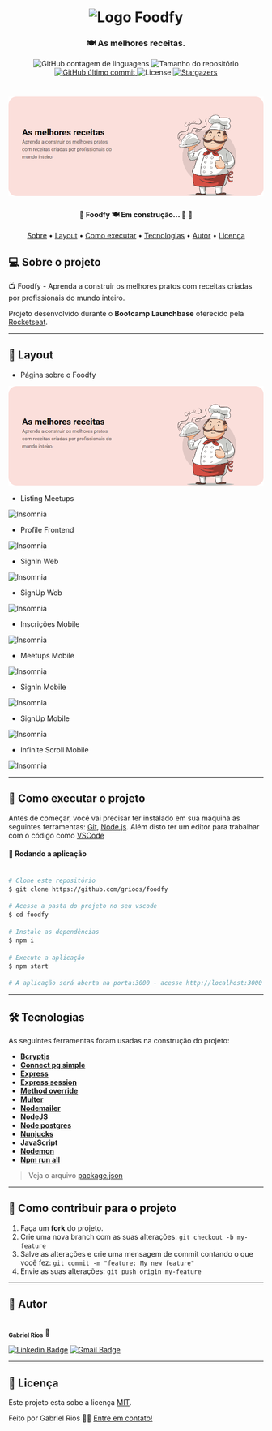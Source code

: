 
<h1 align="center" >
    <img alt="Logo Foodfy" src="https://raw.githubusercontent.com/Rocketseat/bootcamp-launchbase-desafios-02/master/layouts/assets/logo.png" />
</h1>

<h3 align="center">
    🍽 As melhores receitas.
</h3>

<p align="center">
  <img alt="GitHub contagem de linguagens" src="https://img.shields.io/github/languages/count/grioos/foodfy?color=%2304D361">

  <img alt="Tamanho do repositório" src="https://img.shields.io/github/repo-size/grioos/foodfy">

  <a href="https://github.com/grioos/README-proffy/commits/master">
    <img alt="GitHub último commit" src="https://img.shields.io/github/last-commit/grioos/foodfy">
  </a>
    
   <img alt="License" src="https://img.shields.io/badge/license-MIT-8622f8">
   <a href="https://github.com/grioos/foodfy/stargazers">
    <img alt="Stargazers" src="https://img.shields.io/github/stars/grioos/foodfy?style=social">
  </a>

</p>

<h1 align="center">
    <img alt="Home Page" src="/.github/screenshots/banner.png" />
</h1>

<h4 align="center"> 
	🚧  Foodfy 🍽 Em construção... 🚀 🚧
</h4>

<p align="center">
  <a href="#-sobre-o-projeto">Sobre</a> •
  <a href="#-layout">Layout</a> • 
  <a href="#-como-executar-o-projeto">Como executar</a> • 
  <a href="#-tecnologias">Tecnologias</a> • 
  <a href="#-autor">Autor</a> • 
  <a href="#user-content--licença">Licença</a>
</p>


## 💻 Sobre o projeto

📺 Foodfy - Aprenda a construir os melhores pratos com receitas criadas por profissionais do mundo inteiro.

Projeto desenvolvido durante o **Bootcamp Launchbase** oferecido pela [Rocketseat](https://rocketseat.com.br/).

---


## 🎨 Layout

* Página sobre o Foodfy

![About](/.github/screenshots/banner.png)

* Listing Meetups

![Insomnia](screenshots/listMeetup-werb.png)

* Profile Frontend

![Insomnia](screenshots/profile-web.png)

* SignIn Web

![Insomnia](screenshots/sign-web.png)

* SignUp Web

![Insomnia](screenshots/signup-web.png)

* Inscrições Mobile

![Insomnia](screenshots/inscricoes-mobile.png)

* Meetups Mobile

![Insomnia](screenshots/meetups-mobile.png)

* SignIn Mobile

![Insomnia](screenshots/sign-mobile.png)

* SignUp Mobile

![Insomnia](screenshots/signup-mobile.png)

* Infinite Scroll Mobile

![Insomnia](screenshots/sroll-mobile.png)

---

## 🚀 Como executar o projeto

Antes de começar, você vai precisar ter instalado em sua máquina as seguintes ferramentas:
[Git](https://git-scm.com), [Node.js](https://nodejs.org/en/). 
Além disto ter um editor para trabalhar com o código como [VSCode](https://code.visualstudio.com/)

#### 🧭 Rodando a aplicação

```bash

# Clone este repositório
$ git clone https://github.com/grioos/foodfy

# Acesse a pasta do projeto no seu vscode
$ cd foodfy

# Instale as dependências
$ npm i

# Execute a aplicação 
$ npm start

# A aplicação será aberta na porta:3000 - acesse http://localhost:3000

```

---

## 🛠 Tecnologias

As seguintes ferramentas foram usadas na construção do projeto:
-   **[Bcryptjs](https://github.com/kelektiv/node.bcrypt.js/)**
-   **[Connect pg simple](https://github.com/voxpelli/node-connect-pg-simple)**
-   **[Express](https://expressjs.com/)**
-   **[Express session](https://github.com/expressjs/session)**
-   **[Method override](https://www.npmjs.com/package/method-override)**
-   **[Multer](https://www.npmjs.com/package/multer)**
-   **[Nodemailer](https://github.com/nodemailer/nodemailer)**
-   **[NodeJS](https://nodejs.org/en/)**
-   **[Node postgres](https://github.com/brianc/node-postgres)**
-   **[Nunjucks](https://github.com/mozilla/nunjucks)**
-   **[JavaScript](https://www.javascript.com/)**
-   **[Nodemon](https://www.npmjs.com/package/nodemon)**
-   **[Npm run all](https://www.npmjs.com/package/npm-run-all)**

> Veja o arquivo  [package.json](https://github.com/grioos/foodfy/blob/master/package.json)

---

## 💪 Como contribuir para o projeto

1. Faça um **fork** do projeto.
2. Crie uma nova branch com as suas alterações: `git checkout -b my-feature`
3. Salve as alterações e crie uma mensagem de commit contando o que você fez: `git commit -m "feature: My new feature"`
4. Envie as suas alterações: `git push origin my-feature`

---

## 🦸 Autor

 <img style="border-radius: 50%;" src="https://avatars2.githubusercontent.com/u/60109015?s=460&u=941726645c23518f8cbcb9fca84ea7becc0508c5&v=4" width="100px;" alt=""/>
 <br />
 <sub><b>Gabriel Rios</b></sub> 🚀
 <br />

[![Linkedin Badge](https://img.shields.io/badge/-grioos-black?style=flat-square&logo=Linkedin&logoColor=white&link=https://www.linkedin.com/in/grioos/)](https://www.linkedin.com/in/grioos/) 
[![Gmail Badge](https://img.shields.io/badge/-gabriel.al.rio@gmail.com-black?style=flat-square&logo=Gmail&logoColor=white&link=mailto:gabriel.al.rio@gmail.com)](mailto:gabriel.al.rio@gmail.com)

---

## 📝 Licença

Este projeto esta sobe a licença [MIT](./LICENSE).

Feito por Gabriel Rios 👋🏻 [Entre em contato!](https://www.linkedin.com/in/grioos/)
